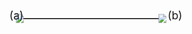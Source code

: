 <!--
 Running yade on this file will trigger the creation and edition of an inline diagram
 with inline svg generation
% YADE DIAGRAM {"graph":{"edges":[{"from":0,"id":2,"label":{"isPullshout":false,"label":"","style":{"alignment":"left","bend":0,"dashed":false,"double":false,"head":"default","position":0.5,"tail":"none"},"zindex":0},"to":1}],"latexPreamble":"","nodes":[{"id":0,"label":{"isMath":true,"label":"a","pos":[199,69.625]}},{"id":1,"label":{"isMath":true,"label":"b","pos":[399,69.625]}}],"sizeGrid":200},"version":8}
-->
<!-- GENERATED SVG -->
<svg viewbox="99 -30 400 200"><path stroke="black" class="shadow-line" fill="none" d="M209 69.625 Q 299 69.625, 390 69.625"></path><path stroke="black" fill="none" d="M209 69.625 Q 299 69.625, 390 69.625"></path><image transform=" rotate(0 390 69.625)" height="13" width="9.764" y="63.125" x="383.5" xlink:href="img/arrow/default.svg"></image><image transform=" rotate(0 209 69.625)" height="13" width="9.764" y="63.125" x="202.5" xlink:href="img/arrow/none.svg"></image><foreignObject height="25" width="100%" y="57.125" x="194">\(a\)</foreignObject><foreignObject height="25" width="100%" y="57.125" x="395">\(b\)</foreignObject></svg>
<!-- END OF GENERATED SVG -->
